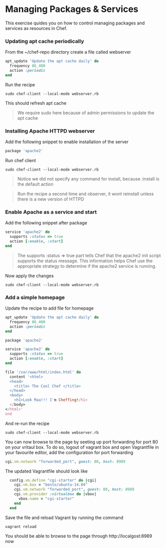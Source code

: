 # Managing Packages & Services 

This exercise quides you on how to control managing packages and services as resources in Chef.


### Updating apt cache periodically
From the ~/chef-repo directory create a file called webserver

```ruby
apt_update 'Update the apt cache daily' do
  frequency 86_400
  action :periodic
end
```

Run the recipe 

```
sudo chef-client --local-mode webserver.rb
```

This should refresh apt cache

> We require sudo here because of admin permissions to update the apt cache

### Installing Apache HTTPD webserver

Add the following snippet to enable installation of the server

```ruby
package 'apache2'
```

Run chef client

```
sudo chef-client --local-mode webserver.rb
```
> Notice we did not specify any command for install, because :install is the default action


> Run the recipe a second time and observer, it wont reinstall unless there is a new version of HTTPD

### Enable Apache as a service and start 

Add the following snippet after package

```ruby
service 'apache2' do
  supports :status => true
  action [:enable, :start]
end
```
> The supports :status => true part tells Chef that the apache2 init script supports the status message. This information helps Chef use the appropriate strategy to determine if the apache2 service is running.

Now apply the changes 

```
sudo chef-client --local-mode webserver.rb
```

### Add a simple homepage

Update the recipe to add file for homepage

```ruby
apt_update 'Update the apt cache daily' do
  frequency 86_400
  action :periodic
end

package 'apache2'

service 'apache2' do
  supports :status => true
  action [:enable, :start]
end

file '/var/www/html/index.html' do
  content '<html>
  <head>
  	<title> The Cool Chef </title>
  </head>
  <body>
    <h1>Look Maa!!! I'm Cheffing!/h1>
  </body>
</html>'
end
```

And re-run the recipe 

```
sudo chef-client --local-mode webserver.rb
```

You can now browse to the page by seeting up port forwarding for port 80 on your vritaul box. To do so, logout of vagrant box and open Vagrantfile in your favourite editor, add the configuration for port forwarding 

```ruby
cgi.vm.network "forwarded_port", guest: 80, host: 8989
```

The updated Vagrantfile should look like

```ruby
  config.vm.define "cgi-starter" do |cgi|
    cgi.vm.box = "bento/ubuntu-14.04"
    cgi.vm.network "forwarded_port", guest: 80, host: 8989
    cgi.vm.provider :virtualbox do |vbox|
      vbox.name = "cgi-starter"
    end
  end
```
Save the file and reload Vagrant by running the command

```shell
vagrant reload
```
You should be able to browse to the page through http://localgost:8989 now
